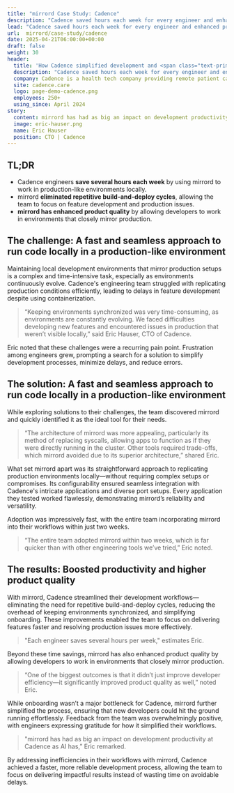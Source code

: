 ```yaml
---
title: "mirrord Case Study: Cadence"
description: "Cadence saved hours each week for every engineer and enhanced product outcomes. Read on to learn how they made it happen."
lead: "Cadence saved hours each week for every engineer and enhanced product outcomes. Read on to learn how they made it happen."
url:  mirrord/case-study/cadence
date: 2025-04-21T06:00:00+00:00
draft: false
weight: 30
header:
  title: 'How Cadence simplified development and <span class="text-primary">improved product quality</span> with mirrord'
  description: "Cadence saved hours each week for every engineer and enhanced product outcomes. Read on to learn how they made it happen."
  company: Cadence is a health tech company providing remote patient care solutions that combine advanced technology with clinical excellence.
  site: cadence.care
  logo: page-demo-cadence.png
  employees: 250+
  using_since: April 2024
story:
  content: mirrord has had as big an impact on development productivity at Cadence as AI has 
  image: eric-hauser.png
  name: Eric Hauser
  position: CTO | Cadence
---
```


## TL;DR

- Cadence engineers **save several hours each week** by using mirrord to work in production-like environments locally.
- mirrord **eliminated repetitive build-and-deploy cycles**, allowing the team to focus on feature development and production issues.
- **mirrord has enhanced product quality** by allowing developers to work in environments that closely mirror production.

## The challenge: A fast and seamless approach to run code locally in a production-like environment

Maintaining local development environments that mirror production setups is a complex and time-intensive task, especially as environments continuously evolve. Cadence's engineering team struggled with replicating production conditions efficiently, leading to delays in feature development despite using containerization.

> “Keeping environments synchronized was very time-consuming, as environments are constantly evolving. We faced difficulties developing new features and encountered issues in production that weren’t visible locally,” said Eric Hauser, CTO of Cadence.

Eric noted that these challenges were a recurring pain point. Frustration among engineers grew, prompting a search for a solution to simplify development processes, minimize delays, and reduce errors.

## The solution: A fast and seamless approach to run code locally in a production-like environment

While exploring solutions to their challenges, the team discovered mirrord and quickly identified it as the ideal tool for their needs.

> “The architecture of mirrord was more appealing, particularly its method of replacing syscalls, allowing apps to function as if they were directly running in the cluster. Other tools required trade-offs, which mirrord avoided due to its superior architecture,” shared Eric.

What set mirrord apart was its straightforward approach to replicating production environments locally—without requiring complex setups or compromises. Its configurability ensured seamless integration with Cadence's intricate applications and diverse port setups. Every application they tested worked flawlessly, demonstrating mirrord’s reliability and versatility.

Adoption was impressively fast, with the entire team incorporating mirrord into their workflows within just two weeks.

> “The entire team adopted mirrord within two weeks, which is far quicker than with other engineering tools we’ve tried,” Eric noted.

## The results: Boosted productivity and higher product quality

With mirrord, Cadence streamlined their development workflows—eliminating the need for repetitive build-and-deploy cycles, reducing the overhead of keeping environments synchronized, and simplifying onboarding. These improvements enabled the team to focus on delivering features faster and resolving production issues more effectively.

> "Each engineer saves several hours per week," estimates Eric.

Beyond these time savings, mirrord has also enhanced product quality by allowing developers to work in environments that closely mirror production.

> “One of the biggest outcomes is that it didn’t just improve developer efficiency—it significantly improved product quality as well,” noted Eric.

While onboarding wasn’t a major bottleneck for Cadence, mirrord further simplified the process, ensuring that new developers could hit the ground running effortlessly. Feedback from the team was overwhelmingly positive, with engineers expressing gratitude for how it simplified their workflows.

> "mirrord has had as big an impact on development productivity at Cadence as AI has,” Eric remarked.

By addressing inefficiencies in their workflows with mirrord, Cadence achieved a faster, more reliable development process, allowing the team to focus on delivering impactful results instead of wasting time on avoidable delays.

